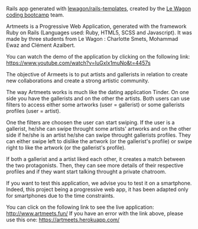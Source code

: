 Rails app generated with [lewagon/rails-templates](https://github.com/lewagon/rails-templates), created by the [Le Wagon coding bootcamp](https://www.lewagon.com) team.

Artmeets is a Progressive Web Application, generated with the framework Ruby on Rails (Languages used: Ruby, HTML5, SCSS and Javascript). It was made by three students from Le Wagon : Charlotte Smets, Mohammad Ewaz and Clément Azalbert.

You can watch the demo of the application by clicking on the following link: https://www.youtube.com/watch?v=IuGxlx1muNo&t=4457s

The objective of Armeets is to put artists and gallerists in relation to create new collaborations and create a strong artistic community.

The way Artmeets works is much like the dating application Tinder. On one side you have the gallerists and on the other the artists. Both users can use filters to access either some artworks (user = gallerist) or some gallerists profiles (user = artist).

One the filters are choosen the user can start swiping. If the user is a gallerist, he/she can swipe throught some artists' artworks and on the other side if he/she is an artist he/she can swipe throught gallerists profiles. They can either swipe left to dislike the artwork (or the gallerist's profile) or swipe right to like the artwork (or the gallerist's profile).

If both a gallerist and a artist liked each other, it creates a match between the two protagonists. Then, they can see more details of their respective profiles and if they want  start talking throught a private chatroom.

If you want to test this application, we advise you to test it on a smartphone. Indeed, this project being a progressive web app, it has been adapted only for smartphones due to the time constraints.

You can click on the following link to see the live application: http://www.artmeets.fun/
If you have an error with the link above, please use this one: https://artmeets.herokuapp.com/
